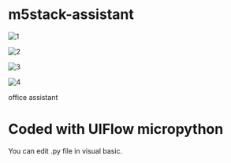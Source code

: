 # m5stack-assistant

![1](https://img.shields.io/github/issues/sysdl132/m5stack-assistant)

![2](https://img.shields.io/github/forks/sysdl132/m5stack-assistant)

![3](https://img.shields.io/github/stars/sysdl132/m5stack-assistant)

![4](https://img.shields.io/github/license/sysdl132/m5stack-assistant)

office assistant

# Coded with UIFlow micropython

You can edit .py file in visual basic.
